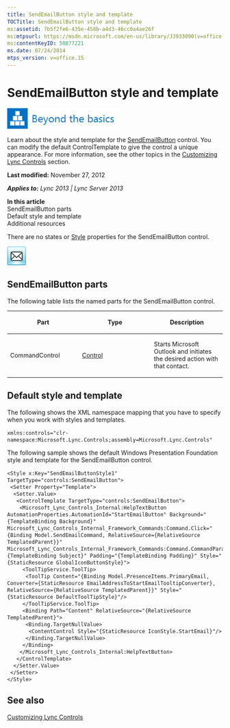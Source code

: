 ```yaml
---
title: SendEmailButton style and template
TOCTitle: SendEmailButton style and template
ms:assetid: 7b5f2fe6-435e-458b-a4d3-46cc0a4ae26f
ms:mtpsurl: https://msdn.microsoft.com/en-us/library/JJ933090(v=office.15)
ms:contentKeyID: 50877221
ms.date: 07/24/2014
mtps_version: v=office.15
---
```


# SendEmailButton style and template

![Beyond the basics topic](images/JJ937254.mod_icon_beyondbasics_long(Office.15).png "Beyond the basics topic")

Learn about the style and template for the [SendEmailButton](https://msdn.microsoft.com/en-us/library/hh379649\(v=office.15\)) control. You can modify the default ControlTemplate to give the control a unique appearance. For more information, see the other topics in the [Customizing Lync Controls](customizing-lync-controls.md) section.

**Last modified:** November 27, 2012

***Applies to:** Lync 2013 | Lync Server 2013*

**In this article**  
SendEmailButton parts  
Default style and template  
Additional resources  

There are no states or [Style](http://msdn.microsoft.com/en-us/library/system.windows.style\(vs.95\).aspx) properties for the SendEmailButton control.

![SendEmailButton Control](images/JJ945543.SendEmailButtonControl(Office.15).png "SendEmailButton Control")

## SendEmailButton parts

The following table lists the named parts for the SendEmailButton control.

<table>
<colgroup>
<col style="width: 33%" />
<col style="width: 33%" />
<col style="width: 33%" />
</colgroup>
<thead>
<tr class="header">
<th><p>Part</p></th>
<th><p>Type</p></th>
<th><p>Description</p></th>
</tr>
</thead>
<tbody>
<tr class="odd">
<td><p>CommandControl</p></td>
<td><p><a href="http://msdn.microsoft.com/en-us/library/system.windows.controls.control.aspx">Control</a></p></td>
<td><p>Starts Microsoft Outlook and initiates the desired action with that contact.</p></td>
</tr>
</tbody>
</table>

## Default style and template

The following shows the XML namespace mapping that you have to specify when you work with styles and templates.

    xmlns:controls="clr-namespace:Microsoft.Lync.Controls;assembly=Microsoft.Lync.Controls"

The following sample shows the default Windows Presentation Foundation style and template for the SendEmailButton control.

    <Style x:Key="SendEmailButtonStyle1" TargetType="controls:SendEmailButton">
     <Setter Property="Template">
      <Setter.Value>
       <ControlTemplate TargetType="controls:SendEmailButton">
        <Microsoft_Lync_Controls_Internal:HelpTextButton AutomationProperties.AutomationId="StartEmailButton" Background="{TemplateBinding Background}" Microsoft_Lync_Controls_Internal_Framework_Commands:Command.Click="{Binding Model.SendEmailCommand, RelativeSource={RelativeSource TemplatedParent}}" Microsoft_Lync_Controls_Internal_Framework_Commands:Command.CommandParameter="{TemplateBinding Subject}" Padding="{TemplateBinding Padding}" Style="{StaticResource GlobalIconButtonStyle}">
         <ToolTipService.ToolTip>
          <ToolTip Content="{Binding Model.PresenceItems.PrimaryEmail, Converter={StaticResource EmailAddressToStartEmailTooltipConverter}, RelativeSource={RelativeSource TemplatedParent}}" Style="{StaticResource DefaultToolTipStyle}"/>
         </ToolTipService.ToolTip>
         <Binding Path="Content" RelativeSource="{RelativeSource TemplatedParent}">
          <Binding.TargetNullValue>
           <ContentControl Style="{StaticResource IconStyle.StartEmail}"/>
          </Binding.TargetNullValue>
         </Binding>
        </Microsoft_Lync_Controls_Internal:HelpTextButton>
       </ControlTemplate>
      </Setter.Value>
     </Setter>
    </Style>

## See also

[Customizing Lync Controls](customizing-lync-controls.md)

